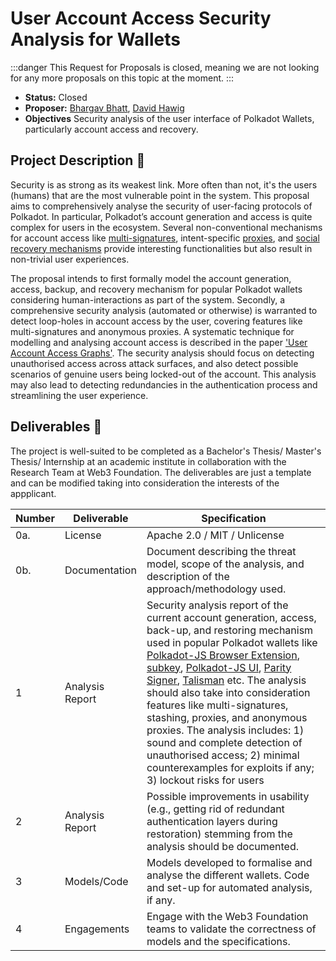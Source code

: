 # User Account Access Security Analysis for Wallets

:::danger 
This Request for Proposals is closed, meaning we are not looking for any more proposals on this topic at the moment. 
:::

* **Status:** Closed
* **Proposer:** [Bhargav Bhatt](https://github.com/bhargavbh), [David Hawig](https://github.com/Noc2)
* **Objectives** Security analysis of the user interface of Polkadot Wallets, particularly account access and recovery.

## Project Description :page_facing_up: 

Security is as strong as its weakest link. More often than not, it's the users (humans) that are the most vulnerable point in the system. This proposal aims to comprehensively analyse the security of user-facing protocols of Polkadot. In particular, Polkadot’s account generation and access is quite complex for users in the ecosystem. Several non-conventional mechanisms for account access like [multi-signatures](https://wiki.polkadot.network/docs/learn-account-multisig), intent-specific [proxies](https://wiki.polkadot.network/docs/learn-proxies), and [social recovery mechanisms](https://github.com/paritytech/substrate/tree/master/frame/recovery) provide interesting functionalities but also result in non-trivial user experiences. 

The proposal intends to first formally model the account generation, access, backup, and recovery mechanism for popular Polkadot wallets considering human-interactions as part of the system. Secondly, a comprehensive security analysis (automated or otherwise) is warranted to detect loop-holes in account access by the user, covering features like multi-signatures and anonymous proxies. A systematic technique for modelling and analysing account access is described in the paper ['User Account Access Graphs'](https://people.inf.ethz.ch/rsasse/pub/AccountAccessGraphs-CCS19.pdf). The security analysis should focus on detecting unauthorised access across attack surfaces, and also detect possible scenarios of genuine users being locked-out of the account. This analysis may also lead to detecting redundancies in the authentication process and streamlining the user experience. 


## Deliverables :nut_and_bolt:

The project is well-suited to be completed as a Bachelor's Thesis/ Master's Thesis/ Internship at an academic institute in collaboration with the Research Team at Web3 Foundation. The deliverables are just a template and can be modified taking into consideration the interests of the appplicant. 

| Number | Deliverable | Specification | 
| ------------- | ------------- | ------------- |
| 0a. | License | Apache 2.0 / MIT / Unlicense |
| 0b. | Documentation | Document describing the threat model, scope of the analysis, and  description of the approach/methodology used. |
| 1 | Analysis Report| Security analysis report of the current account generation, access, back-up, and restoring mechanism used in popular Polkadot wallets like [Polkadot-JS Browser Extension](https://polkadot.js.org/extension/), [subkey](https://docs.substrate.io/reference/command-line-tools/subkey/), [Polkadot-JS UI](https://github.com/polkadot-js/ui), [Parity Signer](https://www.parity.io/technologies/signer/), [Talisman](https://www.talisman.xyz/) etc. The analysis should also take into consideration features like multi-signatures, stashing, proxies, and anonymous proxies. The analysis includes: 1) sound and complete detection of unauthorised access; 2) minimal counterexamples for exploits if any; 3) lockout risks for users | 
| 2 | Analysis Report| Possible improvements in usability (e.g., getting rid of redundant authentication layers during restoration) stemming from the analysis should be documented. | 
| 3 | Models/Code | Models developed to formalise and analyse the different wallets. Code and set-up for automated analysis, if any. |
| 4 | Engagements | Engage with the Web3 Foundation teams to validate the correctness of models and the specifications.|
